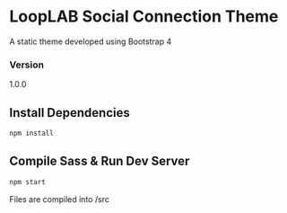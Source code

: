 # LoopLAB Social Connection Theme

A static theme developed using Bootstrap 4


### Version

1.0.0

## Install Dependencies

```bash
npm install 
```

## Compile Sass & Run Dev Server

```bash
npm start
```

Files are compiled into /src


